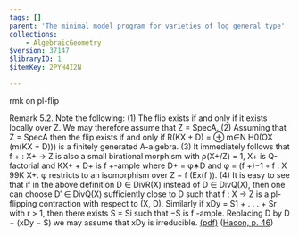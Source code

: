 ```yaml
---
tags: []
parent: 'The minimal model program for varieties of log general type'
collections:
    - AlgebraicGeometry
$version: 37147
$libraryID: 1
$itemKey: 2PYH4I2N

---
```

rmk on pl-flip

Remark 5.2. Note the following: (1) The flip exists if and only if it exists locally over Z. We may therefore assume that Z = SpecA. (2) Assuming that Z = SpecA then the flip exists if and only if R(KX + D) = ⊕ m∈N H0(OX (m(KX + D))) is a finitely generated A-algebra. (3) It immediately follows that f + : X+ → Z is also a small birational morphism with ρ(X+/Z) = 1, X+ is Q-factorial and KX+ + D+ is f +-ample where D+ = φ∗D and φ = (f +)−1 ◦ f : X 99K X+. φ restricts to an isomorphism over Z − f (Ex(f )). (4) It is easy to see that if in the above definition D ∈ DivR(X) instead of D ∈ DivQ(X), then one can choose D′ ∈ DivQ(X) sufficiently close to D such that f : X → Z is a pl-flipping contraction with respect to (X, D). Similarly if xDy = S1 + . . . + Sr with r > 1, then there exists S = Si such that −S is f -ample. Replacing D by D − (xDy − S) we may assume that xDy is irreducible. <a href="zotero://open-pdf/library/items/MGYCHESS?page=46&#x26;annotation=9HJ3WKNU">(pdf)</a></a> (<a href="zotero://select/library/items/SESCHRT5">Hacon, p. 46</a>)
